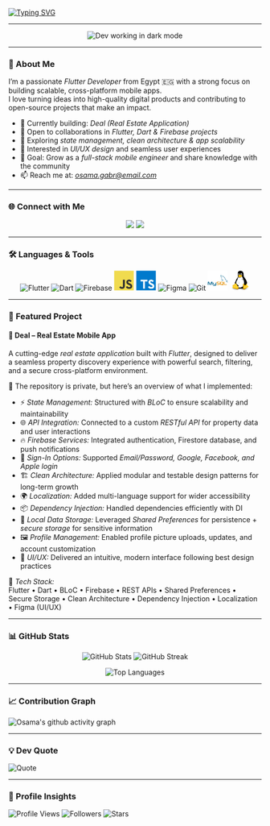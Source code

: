 <!-- Animated Typing Intro -->
[![Typing SVG](https://readme-typing-svg.herokuapp.com?font=Fira+Code&pause=1000&color=36BCF7&center=true&vCenter=true&width=700&lines=Hi+👋,+I'm+Osama+Gabr;Flutter+Developer+%7C+Mobile+Engineer;Cross+Platform+Enthusiast+%7C+Open+Source+Contributor;Always+Learning+%F0%9F%9A%80)](https://git.io/typing-svg)

---

<!-- Mobile Developer Coding GIF -->
<p align="center">
  <img src="https://media.giphy.com/media/iIqmM5tTjmpOB9mpbn/giphy.gif" width="500" alt="Dev working in dark mode"/>
</p>

---

### 🚀 About Me
I’m a passionate *Flutter Developer* from Egypt 🇪🇬 with a strong focus on building scalable, cross-platform mobile apps.  
I love turning ideas into high-quality digital products and contributing to open-source projects that make an impact.  

- 📱 Currently building: *Deal (Real Estate Application)*
- 🤝 Open to collaborations in *Flutter, Dart & Firebase projects*
- 🌱 Exploring *state management, clean architecture & app scalability*
- 🧩 Interested in *UI/UX design* and seamless user experiences
- 🎯 Goal: Grow as a *full-stack mobile engineer* and share knowledge with the community
- 📫 Reach me at: *osama.gabr@email.com*

---

### 🌐 Connect with Me
<p align="center">
  <a href="https://www.linkedin.com/in/osama-gabr-99456822a" target="_blank"><img src="https://img.shields.io/badge/-Osama%20Gabr-blue?style=for-the-badge&logo=Linkedin&logoColor=white"/></a>
  <a href="https://www.facebook.com/share/16vDTHJMo5/" target="_blank"><img src="https://img.shields.io/badge/-Facebook-1877F2?style=for-the-badge&logo=facebook&logoColor=white"/></a>
</p>

---

### 🛠 Languages & Tools
<p align="center">
  <img src="https://www.vectorlogo.zone/logos/flutterio/flutterio-icon.svg" alt="Flutter" width="40" height="40"/> 
  <img src="https://www.vectorlogo.zone/logos/dartlang/dartlang-icon.svg" alt="Dart" width="40" height="40"/> 
  <img src="https://www.vectorlogo.zone/logos/firebase/firebase-icon.svg" alt="Firebase" width="40" height="40"/> 
  <img src="https://raw.githubusercontent.com/devicons/devicon/master/icons/javascript/javascript-original.svg" alt="JavaScript" width="40" height="40"/>
  <img src="https://raw.githubusercontent.com/devicons/devicon/master/icons/typescript/typescript-original.svg" alt="TypeScript" width="40" height="40"/> 
  <img src="https://www.vectorlogo.zone/logos/figma/figma-icon.svg" alt="Figma" width="40" height="40"/>
  <img src="https://www.vectorlogo.zone/logos/git-scm/git-scm-icon.svg" alt="Git" width="40" height="40"/> 
  <img src="https://raw.githubusercontent.com/devicons/devicon/master/icons/mysql/mysql-original-wordmark.svg" alt="MySQL" width="40" height="40"/> 
  <img src="https://raw.githubusercontent.com/devicons/devicon/master/icons/linux/linux-original.svg" alt="Linux" width="40" height="40"/> 
</p>

---

### 🌟 Featured Project

#### 📱 Deal – Real Estate Mobile App
A cutting-edge *real estate application* built with *Flutter*, designed to deliver a seamless property discovery experience with powerful search, filtering, and a secure cross-platform environment.

🔑 The repository is private, but here’s an overview of what I implemented:  

- ⚡ *State Management:* Structured with *BLoC* to ensure scalability and maintainability  
- 🌐 *API Integration:* Connected to a custom *RESTful API* for property data and user interactions  
- 🔥 *Firebase Services:* Integrated authentication, Firestore database, and push notifications  
- 🔑 *Sign-In Options:* Supported *Email/Password, Google, Facebook, and Apple login*  
- 🏗 *Clean Architecture:* Applied modular and testable design patterns for long-term growth  
- 🌍 *Localization:* Added multi-language support for wider accessibility  
- 📦 *Dependency Injection:* Handled dependencies efficiently with DI  
- 💾 *Local Data Storage:* Leveraged *Shared Preferences* for persistence + *secure storage* for sensitive information  
- 🖼 *Profile Management:* Enabled profile picture uploads, updates, and account customization  
- 🎨 *UI/UX:* Delivered an intuitive, modern interface following best design practices  

🚀 *Tech Stack:*  
Flutter • Dart • BLoC • Firebase • REST APIs • Shared Preferences • Secure Storage • Clean Architecture • Dependency Injection • Localization • Figma (UI/UX)  

---

### 📊 GitHub Stats
<p align="center">
  <img src="https://github-readme-stats.vercel.app/api?username=oreWaOsama&show_icons=true&theme=tokyonight" alt="GitHub Stats" height="180"/>
  <img src="https://github-readme-streak-stats.herokuapp.com/?user=oreWaOsama&theme=tokyonight" alt="GitHub Streak" height="180"/>
</p>

<p align="center">
  <img src="https://github-readme-stats.vercel.app/api/top-langs?username=oreWaOsama&show_icons=true&layout=compact&theme=tokyonight" alt="Top Languages" height="150"/>
</p>

---

### 📈 Contribution Graph
![Osama's github activity graph](https://github-readme-activity-graph.vercel.app/graph?username=oreWaOsama&theme=tokyo-night)


---

### 💡 Dev Quote
![Quote](https://quotes-github-readme.vercel.app/api?type=horizontal&theme=radical)

---

### 🔗 Profile Insights
![Profile Views](https://komarev.com/ghpvc/?username=oreWaOsama&color=blueviolet)
![Followers](https://img.shields.io/github/followers/oreWaOsama?label=Followers&style=social)
![Stars](https://img.shields.io/github/stars/oreWaOsama?label=Stars&style=social)
